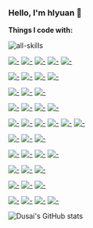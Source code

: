### Hello, I'm hlyuan 👋

<!--
**centyuan/centyuan** is a ✨ _special_ ✨ repository because its `README.md` (this file) appears on your GitHub profile.

Here are some ideas to get you started:

- 🔭 I’m currently working on ...
- 🌱 I’m currently learning ...
- 👯 I’m looking to collaborate on ...
- 🤔 I’m looking for help with ...
- 💬 Ask me about ...
- 📫 How to reach me: ...
- 😄 Pronouns: ...
- ⚡ Fun fact: ...
-->
**Things I code with:**

![all-skills](https://skillicons.dev/icons?i=linux,go,py,bash,kubernetes,docker,ai)

[![-](https://img.shields.io/static/v1?style=flat-square&label=&logoColor=ffffff&color=FCC624&message=Linux&logo=Linux)](https://www.linux.org/)
[![-](https://img.shields.io/static/v1?style=flat-square&label=&logoColor=ffffff&color=10B981&message=Rocky+Linux&logo=Rocky+Linux)](https://rockylinux.org/)
[![-](https://img.shields.io/static/v1?style=flat-square&label=&logoColor=ffffff&color=262577&message=Kali&logo=Kali+Linux)](https://www.kali.org)
[![-](https://img.shields.io/static/v1?style=flat-square&label=&logoColor=ffffff&color=0D597F&message=Alpine+Linux&logo=Alpine+Linux)](https://www.alpinelinux.org/)
[![-](https://img.shields.io/static/v1?style=flat-square&label=&logoColor=ffffff&color=A81D33&message=Debian&logo=Debian)](https://www.debian.org/)

[![-](https://img.shields.io/static/v1?style=flat-square&label=&logoColor=ffffff&color=00ADD8&message=Golang&logo=Go)](https://golang.org/)
[![-](https://img.shields.io/static/v1?style=flat-square&label=&logoColor=ffffff&color=3670A0&message=Python&logo=Python)](https://www.python.org/)
[![-](https://img.shields.io/static/v1?style=flat-square&label=&logoColor=ffffff&color=121011&message=Shell+Scripts&logo=GNU-Bash)](https://www.gnu.org/software/bash/)
[![-](https://img.shields.io/static/v1?style=flat-square&label=&logoColor=ffffff&color=000000&message=Markdown&logo=Markdown)](https://www.markdownguide.org/)

[![-](https://img.shields.io/static/v1?style=flat-square&label=&logoColor=ffffff&color=326CE5&message=Kubernetes&logo=Kubernetes)](https://kubernetes.io/)
[![-](https://img.shields.io/static/v1?style=flat-square&label=&logoColor=ffffff&color=2496ED&message=Docker&logo=Docker)](https://www.docker.com/)
[![-](https://img.shields.io/static/v1?style=flat-square&label=&logoColor=ffffff&color=575757&message=Containerd&logo=Containerd)](https://containerd.io/)


[![-](https://img.shields.io/static/v1?style=flat-square&label=&logoColor=ffffff&color=005571&message=ElasticSearch&logo=ElasticSearch)](https://www.elastic.co/cn)
[![-](https://img.shields.io/static/v1?style=flat-square&label=&logoColor=ffffff&color=005571&message=Kibana&logo=Kibana)](https://www.elastic.co/cn/kibana)
[![-](https://img.shields.io/static/v1?style=flat-square&label=&logoColor=ffffff&color=FC6D26&message=GitLab+Runner&logo=GitLab)](https://docs.gitlab.com/runner/)
[![-](https://img.shields.io/static/v1?style=flat-square&label=&logoColor=ffffff&color=2088FF&message=GitHub+Actions&logo=GitHub+Actions)](https://github.com/features/actions)

[![-](https://img.shields.io/static/v1?style=flat-square&label=&logoColor=ffffff&color=4479A1&message=MySQL&logo=MySQL)](https://www.mysql.com/)
[![-](https://img.shields.io/static/v1?style=flat-square&label=&logoColor=ffffff&color=316192&message=PostgreSQL&logo=PostgreSQL)](https://www.postgresql.org/)
[![-](https://img.shields.io/static/v1?style=flat-square&label=&logoColor=ffffff&color=47A248&message=MongoDB&logo=MongoDB)](https://www.mongodb.com/)
[![-](https://img.shields.io/static/v1?style=flat-square&label=&logoColor=ffffff&color=DC382D&message=Redis&logo=Redis)](https://redis.com/)
[![-](https://img.shields.io/static/v1?style=flat-square&label=&logoColor=ffffff&color=FF6600&message=RabbitMQ&logo=RabbitMQ)](https://www.rabbitmq.com/)
[![-](https://img.shields.io/static/v1?style=flat-square&label=&logoColor=ffffff&color=231F20&message=Apache+Kafka&logo=Apache+Kafka)](https://kafka.apache.org/)

[![-](https://img.shields.io/static/v1?style=flat-square&label=&logoColor=ffffff&color=009639&message=NGINX&logo=NGINX)](https://nginx.org/)
[![-](https://img.shields.io/static/v1?style=flat-square&label=&logoColor=ffffff&color=000000&message=OpenTelemetry&logo=OpenTelemetry)](https://opentelemetry.io/)
[![-](https://img.shields.io/static/v1?style=flat-square&label=&logoColor=ffffff&color=017CEE&message=Apache+Airflow&logo=Apache+Airflow)](https://airflow.apache.org/)

[![-](https://img.shields.io/static/v1?style=flat-square&label=&logoColor=ffffff&color=007ACC&message=Visual+Studio+Code&logo=Visual+Studio+Code)](https://code.visualstudio.com/)
[![-](https://img.shields.io/static/v1?style=flat-square&label=&logoColor=ffffff&color=F37626&message=Jupyter&logo=Jupyter)](https://jupyterlab.readthedocs.io/en/latest/)
[![-](https://img.shields.io/static/v1?style=flat-square&label=&logoColor=ffffff&color=019733&message=Vim&logo=Vim)](https://www.vim.org/)
[![-](https://img.shields.io/static/v1?style=flat-square&label=&logoColor=ffffff&color=FF4088&message=Hugo&logo=Hugo)](https://gohugo.io/)

[![-](https://img.shields.io/static/v1?style=flat-square&label=&logoColor=ffffff&color=FF6C37&message=Postman&logo=Postman)](https://www.postman.com/)
[![-](https://img.shields.io/static/v1?style=flat-square&label=&logoColor=ffffff&color=85EA2D&message=Swagger&logo=Swagger)](https://swagger.io/)
[![-](https://img.shields.io/static/v1?style=flat-square&label=&logoColor=ffffff&color=D22128&message=Apache+JMeter&logo=Apache+JMeter)](https://jmeter.apache.org/)

[![-](https://img.shields.io/static/v1?style=flat-square&label=&logoColor=ffffff&color=F05032&message=Git&logo=Git)](https://git-scm.com/)
[![-](https://img.shields.io/static/v1?style=flat-square&label=&logoColor=ffffff&color=181717&message=GitHub&logo=GitHub)](https://github.com/)
[![-](https://img.shields.io/static/v1?style=flat-square&label=&logoColor=ffffff&color=FC6D26&message=GitLab&logo=GitLab)](https://about.gitlab.com/)

[![-](https://img.shields.io/static/v1?style=flat-square&label=&logoColor=ffffff&color=FC6D26&message=PaddlePaddle&logo=PaddlePaddle)](https://www.paddlepaddle.org.cn/)
[![-](https://img.shields.io/static/v1?style=flat-square&label=&logoColor=ffffff&color=FC6D26&message=PaddleNLP&logo=PaddlePaddle)](https://www.paddlepaddle.org.cn/)
[![-](https://img.shields.io/static/v1?style=flat-square&label=&logoColor=ffffff&color=FC6D26&message=PaddleOCR&logo=PaddlePaddle)](https://www.paddlepaddle.org.cn/) 
[![-](https://img.shields.io/static/v1?style=flat-square&label=&logoColor=ffffff&color=FC6D26&message=tesseract&logo=tesseract-ocr)](https://github.com/tesseract-ocr/tesseract)

![Dusai's GitHub stats](https://github-readme-stats.vercel.app/api?username=stacklens)
